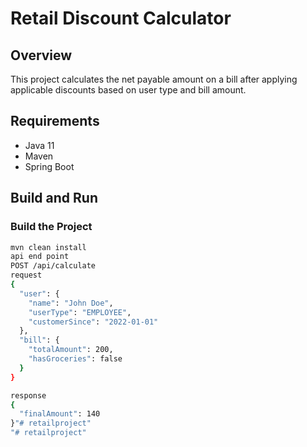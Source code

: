 # Retail Discount Calculator

## Overview

This project calculates the net payable amount on a bill after applying applicable discounts based on user type and bill amount.

## Requirements

- Java 11
- Maven
- Spring Boot

## Build and Run

### Build the Project

```bash
mvn clean install
api end point
POST /api/calculate
request
{
  "user": {
    "name": "John Doe",
    "userType": "EMPLOYEE",
    "customerSince": "2022-01-01"
  },
  "bill": {
    "totalAmount": 200,
    "hasGroceries": false
  }
}

response
{
  "finalAmount": 140
}"# retailproject" 
"# retailproject" 
